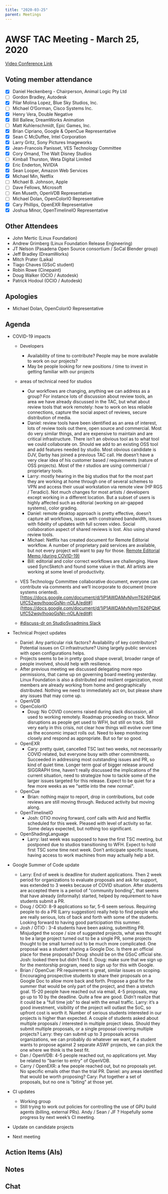 ```yaml
---
title: "2020-03-25"
parent: Meetings
---
```

# **AWSF TAC Meeting - March 25, 2020**

[Video Conference Link](https://zoom.us/j/757849640)

## Voting member attendance

* [x] Daniel Heckenberg - Chairperson, Animal Logic Pty Ltd
* [ ] Gordon Bradley, Autodesk
* [x] Pilar Molina Lopez, Blue Sky Studios, Inc.
* [ ] Michael O’Gorman, Cisco Systems Inc.
* [x] Henry Vera, Double Negative
* [x] Bill Ballew, DreamWorks Animation
* [ ] Matt Kuhlenschmidt, Epic Games, Inc.
* [x] Brian Cipriano, Google & OpenCue Representative
* [x] Sean C McDuffee, Intel Corporation
* [x] Larry Gritz, Sony Pictures Imageworks
* [x] Jean-Francois Panisset, VES Technology Committee
* [x] Cory Omand, The Walt Disney Studios
* [ ] Kimball Thurston, Weta Digital Limited
* [x] Eric Enderton, NVIDIA
* [x] Sean Looper, Amazon Web Services
* [x] Michael Min, Netflix
* [ ] Michael B. Johnson, Apple
* [ ] Dave Fellows, Microsoft
* [ ] Ken Museth, OpenVDB Representative
* [ ] Michael Dolan, OpenColorIO Representative
* [x] Cary Phillips, OpenEXR Representative
* [x] Joshua Minor, OpenTimelineIO Representative

## Other Attendees

* John Mertic (Linux Foundation)
* Andrew Grimberg (Linux Foundation Release Engineering)
* JT Nelson (Pasadena Open Source consortium / SoCal Blender group)
* Jeff Bradley (DreamWorks)
* Mitch Prater (Laika)
* Tiago Chaves (GSoC student)
* Robin Rowe (Cinepaint)
* Doug Walker (OCIO / Autodesk)
* Patrick Hodoul (OCIO / Autodesk)

## Apologies

* Michael Dolan, OpenColorIO Representative

## Agenda

* COVID-19 impacts
    * Developers
        * Availability of time to contribute? People may be more available to work on our projects?
        * May be people looking for new positions / time to invest in getting familiar with our projects

    * areas of technical need for studios
        * Our workflows are changing, anything we can address as a group? For instance lots of discussion about review tools, an area we have already discussed in the TAC, but what about review tools that work remotely: how to work on less reliable connections, capture the social aspect of reviews, secure distribution of media.
        * Daniel: review tools have been identified as an area of interest, lots of review tools out there, open source and commercial. Most do very similar things, and are expensive to maintain and are critical infrastructure. There isn’t an obvious tool as to what tool we could collaborate on. Should we add to an existing OSS tool and add features needed by studio. Most obvious candidate is DJV, Darby has joined a previous TAC call. He doesn’t have a very clear idea of his customer based / requirements (nature of OSS projects). Most of the r studios are using commercial / proprietary tools.
        * Larry: mostly hearing in the big studios that for the most part they are working at home through one of several schemes to VPN and access their usual workstation via remote view (HP RGS / Teradici). Not much changes for most artists / developers except working in a different location. But a subset of users is highly affected such as editorial (working on air-gapped systems), color grading.
        * Daniel: remote desktop approach is pretty effective, doesn’t capture all workflows, issues with constrained bandwidth, issues with fidelity of updates with full screen video. Social collaboration aspect of shared reviews is lost. Also using shared review tools.
        * Michael: Netflix has created document for Remote Editorial workflow. A number of proprietary paid services are available, but not every project will want to pay for those. [Remote Editorial Memo (during COVID-19)](https://docs.google.com/document/d/1Qa3RCk4H-OSqtDW8B1YqAQIGuRRBOW0H38b49WkTU7Y/edit?usp=sharing)
        * Bill: editorial and color correct workflows are challenging. Have used SyncSketch and found some value in that. All artists are working at some level of productivity.
    * VES Technology Committee collaborative document, everyone can contribute via comments and we’ll incorporate to document (more systems oriented). [https://docs.google.com/document/d/1iP1AWDAMvNlymT626PQbKUfC52wqyIhoqoGsNn-nOLA/edit#](https://docs.google.com/document/d/1iP1AWDAMvNlymT626PQbKUfC52wqyIhoqoGsNn-nOLA/edit#)
    * [#discuss-dr on StudioSysadmins Slack](https://studiosysadmins.slack.com)

* Technical Project updates
    * Daniel: Any particular risk factors? Availability of key contributors? Potential issues on CI infrastructure? Using largely public services with open configurations helps.
    * Projects seems to be in pretty good shape overall, broader range of people involved, should help with resilience.
    * After previous meeting we discussed delegating more repo permissions, that came up on governing board meeting yesterday. Linux Foundation is also a distributed and resilient organization, most members are already working from home and geographically distributed. Nothing we need to immediately act on, but please share any issues that may come up.
    * OpenVDB
    * OpenColorIO
        * Doug: No COVID concerns raised during slack discussion, all used to working remotely. Roadmap proceeding on track. Minor disruptions as people get used to WFH, but still on track. Still very early in this crisis, not clear how things will evolve over time as the economic impact rolls out. Need to keep monitoring closely and respond as appropriate. But so far so good.
    * OpenEXR
        * Cary: pretty quiet, cancelled TSC last two weeks, not necessarily COVID related, but everyone busy with other commitments. Succeeded in addressing most outstanding issues and PR, so kind of quiet time. Longer term goal of bigger release around SIGGRAPH time, haven’t really discussed the implications of the current situation, need to strategize how to tackle some of the larger issues targeted for this release. Expect to be quiet for a few more weeks as we "settle into the new normal".
    * OpenCue
        * Brian: nothing major to report, drop in contributions, but code reviews are still moving through. Reduced activity but moving along.
    * OpenTimelineIO
        * Josh: OTIO moving forward, conf calls with Avid and Netflix scheduled for this week. Pleased with level of activity so far. Some delays expected, but nothing too significant.
    * OpenShadingLanguage
        * Larry: last week was supposed to have the first TSC meeting, but postponed due to studios transitioning to WFH. Expect to hold first TSC some time next week. Don’t anticipate specific issues, having access to work machines from may actually help a bit.

* Google Summer of Code update

    * Larry: End of week is deadline for student applications. Then 2 week period for organizations to evaluate proposals and ask for support, was extended to 3 weeks because of COVID situation. After students are accepted there is a period of "community bonding", that seems that have already (informally) started, helped by requirement to have students submit a PR.
    * Doug / OCIO: 8-9 applications so far, 5-6 seem serious. Requiring people to do a PR (Larry suggestion) really help to find people who are really serious, lots of back and forth with some of the students. Looking forward to having good participation this summer.
    * Josh / OTIO : 3-4 students have been asking, submitting PR. Misjudged the scope / size of suggested projects, what was thought to be a large project turned out to be a single PR, some projects thought to be small turned out to be much more complicated. One proposal was a student sharing a Google Doc. Is there an official place for these proposals? Doug: should be on the GSoC official site. Josh: looked there but didn’t find it. Doug: make sure that we sign up for the mentorship program, need to sign up for this with Google.
    * Brian / OpenCue: PR requirement is great, similar issues on scoping. Encouraging prospective students to share their proposals on a Google Doc to allow more back and forth. Propose a goal for the summer that would be only part of the project, and then a stretch goal. 15-20 people have reached out via email, 4-5 proposals, may go up to 10 by the deadline. Quite a few are good. Didn’t realize that it could be a "full time job" to deal with the email traffic. Larry: it’s a good investment, visibility of the project will outlast the SoC, so upfront cost is worth it. Number of serious students interested in our projects is higher than expected. A couple of students asked about multiple proposals / interested in multiple project ideas. Should they submit multiple proposals, or a single proposal covering multiple projects? Larry: they can submit up to 3 proposals across organizations, we can probably do whatever we want, if a student wants to propose against 2 separate ASWF projects, we can pick the one where we think is the best fit.
    * Dan / OpenVDB: 4-5 people reached out, no applications yet. May be related to "barrier to entry" of OpenVDB.
    * Carry / OpenEXR: a few people reached out, but no proposals yet. No specific emails other than the trial PR. Daniel: any areas identified that would be worth proposing? Cary: Put together a set of proposals, but no one is "biting" at those yet.

* CI updates

    * Working group
    * Still trying to work out policies for controlling the use of GPU build agents (billing, external PRs). Andy / Sean / JF ? Hopefully some progress by next week’s CI meeting.

* Update on candidate projects

* Next meeting

## Action Items (AIs)

## Notes

## Chat
